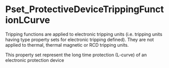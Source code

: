 # Pset_ProtectiveDeviceTrippingFunctionLCurve

Tripping functions are applied to electronic tripping units (i.e. tripping units having type property sets for electronic tripping defined). They are not applied to thermal, thermal magnetic or RCD tripping units.
<!-- end of short definition -->

This property set represent the long time protection (L-curve) of an electronic protection device

